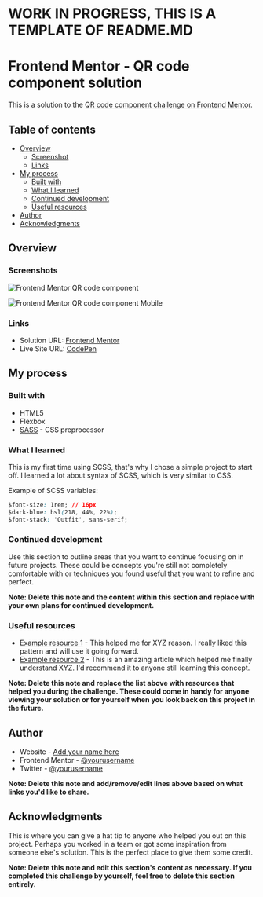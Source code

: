 # WORK IN PROGRESS, THIS IS A TEMPLATE OF README.MD

# Frontend Mentor - QR code component solution

This is a solution to the [QR code component challenge on Frontend Mentor](
https://www.frontendmentor.io/challenges/qr-code-component-iux_sIO_H).

## Table of contents

- [Overview](#overview)
  - [Screenshot](#screenshot)
  - [Links](#links)
- [My process](#my-process)
  - [Built with](#built-with)
  - [What I learned](#what-i-learned)
  - [Continued development](#continued-development)
  - [Useful resources](#useful-resources)
- [Author](#author)
- [Acknowledgments](#acknowledgments)

## Overview

### Screenshots

![Frontend Mentor QR code component](
https://user-images.githubusercontent.com/87899775/155300072-92a27b95-f4e2-458c-9b74-5664435b2936.png)

![Frontend Mentor QR code component Mobile](
https://user-images.githubusercontent.com/87899775/155307444-c6554b72-523e-4988-bae4-31dc26d1cd50.png)


### Links

- Solution URL: [Frontend Mentor](
https://www.frontendmentor.io/solutions/qr-code-component-hLFH5K5_S)
- Live Site URL: [CodePen](https://codepen.io/SSKubyshkin/full/abVKYvJ)

## My process

### Built with

- HTML5
- Flexbox
- [SASS](https://sass-lang.com/) - CSS preprocessor

### What I learned

This is my first time using SCSS, that's why I chose a simple project to start
off. I learned a lot about syntax of SCSS, which is very similar to CSS.

Example of SCSS variables:
```css
$font-size: 1rem; // 16px
$dark-blue: hsl(218, 44%, 22%);
$font-stack: 'Outfit', sans-serif;
```

### Continued development

Use this section to outline areas that you want to continue focusing on in future projects. These could be concepts you're still not completely comfortable with or techniques you found useful that you want to refine and perfect.

**Note: Delete this note and the content within this section and replace with your own plans for continued development.**

### Useful resources

- [Example resource 1](https://www.example.com) - This helped me for XYZ reason. I really liked this pattern and will use it going forward.
- [Example resource 2](https://www.example.com) - This is an amazing article which helped me finally understand XYZ. I'd recommend it to anyone still learning this concept.

**Note: Delete this note and replace the list above with resources that helped you during the challenge. These could come in handy for anyone viewing your solution or for yourself when you look back on this project in the future.**

## Author

- Website - [Add your name here](https://www.your-site.com)
- Frontend Mentor - [@yourusername](https://www.frontendmentor.io/profile/yourusername)
- Twitter - [@yourusername](https://www.twitter.com/yourusername)

**Note: Delete this note and add/remove/edit lines above based on what links you'd like to share.**

## Acknowledgments

This is where you can give a hat tip to anyone who helped you out on this project. Perhaps you worked in a team or got some inspiration from someone else's solution. This is the perfect place to give them some credit.

**Note: Delete this note and edit this section's content as necessary. If you completed this challenge by yourself, feel free to delete this section entirely.**
